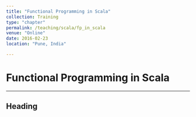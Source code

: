 ```yaml
---
title: "Functional Programming in Scala"
collection: Training
type: "chapter"
permalink: /teaching/scala/fp_in_scala
venue: "Online"
date: 2016-02-23
location: "Pune, India"

---
```

# Functional Programming in Scala
---
## Heading

